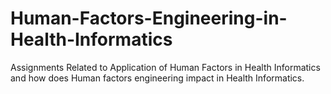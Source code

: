 # Human-Factors-Engineering-in-Health-Informatics
Assignments Related to Application of Human Factors in Health Informatics and how does Human factors engineering impact in Health Informatics. 
